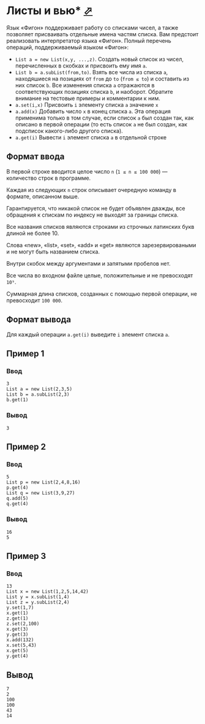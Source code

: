 # Листы и вью* [⬀](https://contest.yandex.ru/contest/80939/problems/J/)

Язык «Фигон» поддерживает работу со списками чисел, а также позволяет 
присваивать отдельные имена частям списка. Вам предстоит реализовать 
интерпретатор языка «Фигон». Полный перечень операций, поддерживаемый языком 
«Фигон»:

- `List a = new List(x,y, ...,z)`. Создать новый список из чисел, перечисленных 
в скобках и присвоить ему имя `a`.
- `List b = a.subList(from,to)`. Взять все числа из списка `a`, находяшиеся на 
позициях от `from` до `to` (`from ≤ to`) и составить из них список `b`. Все 
изменения списка `a` отражаются в соответствующих позициях списка `b`, и 
наоборот. Обратите внимание на тестовые примеры и комментарии к ним.
- `a.set(i,x)` Присвоить `i` элементу списка `a` значение `x`
- `a.add(x)` Добавить число `x` в конец списка `a`. Эта операция применима 
только в том случае, если список `a` был создан так, как описано в первой 
операции (то есть список `a` не был создан, как подсписок какого-либо другого 
списка).
- `a.get(i)` Вывести `i` элемент списка `a` в отдельной строке

## Формат ввода
В первой строке вводится целое число `n` (`1 ≤ n ≤ 100 000`) — количество строк 
в программе.

Каждая из следующих `n` строк описывает очередную команду в формате, описанном 
выше.

Гарантируется, что никакой список не будет объявлен дважды, все обращения к 
спискам по индексу не выходят за границы списка.

Все названия списков являются строками из строчных латинских букв длиной не 
более 10.

Слова «new», «list», «set», «add» и «get» являются зарезервироваными и не могут 
быть названием списка.

Внутри скобок между аргументами и запятыми пробелов нет.

Все числа во входном файле целые, положительные и не превосходят `10⁹`.

Суммарная длина списков, созданных с помощью первой операции, не превосходит 
`100 000`.

## Формат вывода
Для каждый операции `a.get(i)` выведите `i` элемент списка `a`.

## Пример 1
### Ввод
```
3
List a = new List(2,3,5)
List b = a.subList(2,3)
b.get(1)
```
### Вывод
```
3
```

## Пример 2
### Ввод
```
5
List p = new List(2,4,8,16)
p.get(4)
List q = new List(3,9,27)
q.add(5)
q.get(4)
```
### Вывод
```
16
5
```

## Пример 3
### Ввод
```
13
List x = new List(1,2,5,14,42)
List y = x.subList(1,4)
List z = y.subList(2,4)
y.set(1,7)
x.get(1)
z.get(1)
z.set(2,100)
x.get(3)
y.get(3)
x.add(132)
x.set(5,43)
x.get(5)
y.get(4)
```
## Вывод
```
7
2
100
100
43
14
```
